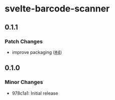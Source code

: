 # svelte-barcode-scanner

## 0.1.1

### Patch Changes

- improve packaging ([#4](https://github.com/ollema/svelte-barcode-scanner/pull/4))

## 0.1.0

### Minor Changes

- 978c1a1: Initial release
